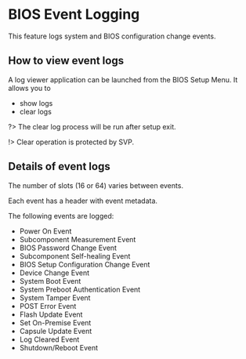 # BIOS Event Logging #

This feature logs system and BIOS configuration change events.

## How to view event logs

A log viewer application can be launched from the BIOS Setup Menu. It allows you to
- show logs
- clear logs

?> The clear log process will be run after setup exit.

!> Clear operation is protected by SVP.


## Details of event logs

The number of slots (16 or 64) varies between events.

Each event has a header with event metadata.

The following events are logged:
- Power On Event
- Subcomponent Measurement Event
- BIOS Password Change Event
- Subcomponent Self-healing Event
- BIOS Setup Configuration Change Event
- Device Change Event
- System Boot Event
- System Preboot Authentication Event
- System Tamper Event
- POST Error Event
- Flash Update Event
- Set On-Premise Event
- Capsule Update Event
- Log Cleared Event
- Shutdown/Reboot Event
